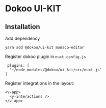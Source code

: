 # Dokoo UI-KIT

## Installation

Add dependency

```
yarn add @dokoo/ui-kit monaco-editor
```

Register dokoo plugin in `nuxt.config.js`

```
 plugins: [
  '~/node_modules/@dokoo/ui-kit/src/nuxt.js'
]
```

Register integrations in the layout:

```
<v-app>
  <y-interactions />
</v-app>
```
